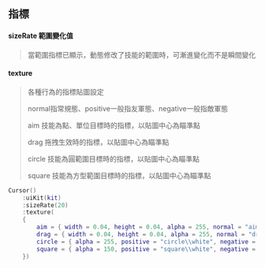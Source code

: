 ## 指標

#### sizeRate 範圍變化值

> 當範圍指標已顯示，動態修改了技能的範圍時，可漸進變化而不是瞬間變化

#### texture

> 各種行為的指標貼圖設定
>
> normal指常規態、positive一般指友軍態、negative一般指敵軍態
>
> aim 技能為點、單位目標時的指標，以貼圖中心為瞄準點
>
> drag 拖拽生效時的指標，以貼圖中心為瞄準點
>
> circle 技能為圓範圍目標時的指標，以貼圖中心為瞄準點
>
> square 技能為方型範圍目標時的指標，以貼圖中心為瞄準點

```lua
Cursor()
    :uiKit(kit)
    :sizeRate(20)
    :texture(
    {
        aim = { width = 0.04, height = 0.04, alpha = 255, normal = "aim\\white", positive = "aim\\green", negative = "aim\\red", neutral = "aim\\gold" },
        drag = { width = 0.04, height = 0.04, alpha = 255, normal = "drag\\normal" },
        circle = { alpha = 255, positive = "circle\\white", negative = "circle\\red" },
        square = { alpha = 150, positive = "square\\white", negative = "square\\red" },
    })
```

